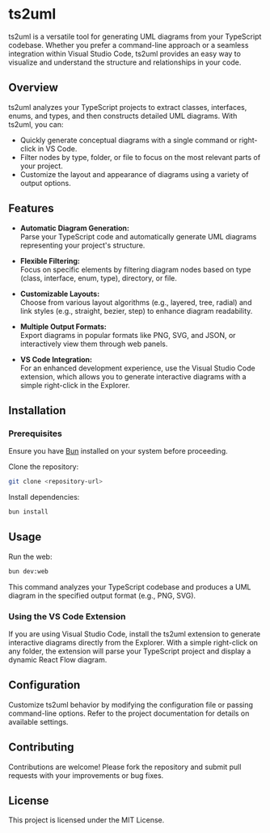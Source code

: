 # ts2uml

ts2uml is a versatile tool for generating UML diagrams from your TypeScript codebase. Whether you prefer a command-line approach or a seamless integration within Visual Studio Code, ts2uml provides an easy way to visualize and understand the structure and relationships in your code.

## Overview

ts2uml analyzes your TypeScript projects to extract classes, interfaces, enums, and types, and then constructs detailed UML diagrams. With ts2uml, you can:
- Quickly generate conceptual diagrams with a single command or right-click in VS Code.
- Filter nodes by type, folder, or file to focus on the most relevant parts of your project.
- Customize the layout and appearance of diagrams using a variety of output options.

## Features

- **Automatic Diagram Generation:**  
  Parse your TypeScript code and automatically generate UML diagrams representing your project's structure.
  
- **Flexible Filtering:**  
  Focus on specific elements by filtering diagram nodes based on type (class, interface, enum, type), directory, or file.

- **Customizable Layouts:**  
  Choose from various layout algorithms (e.g., layered, tree, radial) and link styles (e.g., straight, bezier, step) to enhance diagram readability.
  
- **Multiple Output Formats:**  
  Export diagrams in popular formats like PNG, SVG, and JSON, or interactively view them through web panels.

- **VS Code Integration:**  
  For an enhanced development experience, use the Visual Studio Code extension, which allows you to generate interactive diagrams with a simple right-click in the Explorer.

## Installation

### Prerequisites

Ensure you have [Bun](https://bun.sh) installed on your system before proceeding.

Clone the repository:
```bash
git clone <repository-url>
```

Install dependencies:
```bash
bun install
```

## Usage


Run the web:
```bash
bun dev:web
```

This command analyzes your TypeScript codebase and produces a UML diagram in the specified output format (e.g., PNG, SVG).

### Using the VS Code Extension

If you are using Visual Studio Code, install the ts2uml extension to generate interactive diagrams directly from the Explorer. With a simple right-click on any folder, the extension will parse your TypeScript project and display a dynamic React Flow diagram.

## Configuration

Customize ts2uml behavior by modifying the configuration file or passing command-line options. Refer to the project documentation for details on available settings.

## Contributing

Contributions are welcome! Please fork the repository and submit pull requests with your improvements or bug fixes.

## License

This project is licensed under the MIT License.
